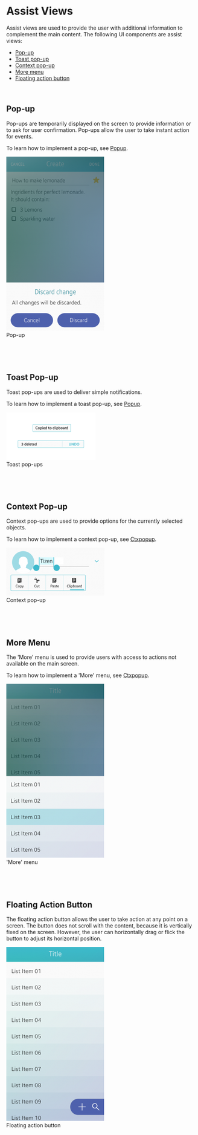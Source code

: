 # Assist Views

Assist views are used to provide the user with additional information to complement the main content. The following UI components are assist views:

-   [Pop-up](#pop_)
-   [Toast pop-up](#toast_)
-   [Context pop-up](#context_)
-   [More menu](#more_)
-   [Floating action button](#floating_)

 
<a name="pop_"></a>
## Pop-up


Pop-ups are temporarily displayed on the screen to provide information or to ask for user confirmation. Pop-ups allow the user to take instant action for events.

To learn how to implement a pop-up, see [Popup](../../../guides/native/ui/efl/component-popup-mn.md).


![Pop-up](media/5.4_a-259x460.png)  
Pop-up



 

 
<a name="toast_"></a>
## Toast Pop-up


Toast pop-ups are used to deliver simple notifications.

To learn how to implement a toast pop-up, see [Popup](../../../guides/native/ui/efl/component-popup-mn.md).




![Circle buttons](media/toast-236x126.png)  
Toast pop-ups



 

 
<a name="context_}"></a>
## Context Pop-up


Context pop-ups are used to provide options for the currently selected objects.

To learn how to implement a context pop-up, see [Ctxpopup](../../../guides/native/ui/efl/component-ctxpopup-mn.md).



![Context Pop-up](media/context_pop_up-260x127.png)  
Context pop-up



 

 
<a name="more_"></a>
## More Menu


The 'More' menu is used to provide users with access to actions not available on the main screen.

To learn how to implement a 'More' menu, see [Ctxpopup](../../../guides/native/ui/efl/component-ctxpopup-mn.md).



![More Menu](media/5.4._d-259x460.png)  
'More' menu



 

 
<a name="floating_"></a>
## Floating Action Button

The floating action button allows the user to take action at any point on a screen. The button does not scroll with the content, because it is vertically fixed on the screen. However, the user can horizontally drag or flick the button to adjust its horizontal position.



![Floating action buttons](media/5.4._f-259x460.png)  
Floating action button
